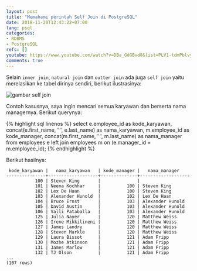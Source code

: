 ```yaml
---
layout: post
title: "Memahami perintah Self Join di PostgreSQL"
date: 2018-11-20T12:43:22+07:00
lang: psql
categories:
- RDBMS
- PostgreSQL
refs: []
youtube: https://www.youtube.com/watch?v=DBa_GdGBvd8&list=PLV1-tdmPblvypZXSk2GC932nludT345xk&index=19
comments: true
---
```


Selain `inner join`, `natural join` dan `outter join` ada juga `self join` yaitu merelasikan ke tabel dirinya sendiri, berikut ilustrasinya:

![gambar self join]({{site.baseurl}}/resources/posts/psql-join/self-join.png)

Contoh kasusnya, saya ingin mencari semua karyawan dan berserta nama managernya. Berikut querynya:

{% highlight sql linenos %}
select 
    e.employee_id as kode_karyawan,
    concat(e.first_name, ' ', e.last_name) as nama_karyawan,
    m.employee_id as kode_manager,
    concat(m.first_name, ' ', m.last_name) as nama_manager
from 
    employees e left join employees m on (e.manager_id = m.employee_id);
{% endhighlight %}

Berikut hasilnya:

```postgresql-console
 kode_karyawan |   nama_karyawan   | kode_manager |   nama_manager   
---------------+-------------------+--------------+-------------------
           100 | Steven King       |              |  
           101 | Neena Kochhar     |          100 | Steven King
           102 | Lex De Haan       |          100 | Steven King
           103 | Alexander Hunold  |          102 | Lex De Haan
           104 | Bruce Ernst       |          103 | Alexander Hunold
           105 | David Austin      |          103 | Alexander Hunold
           106 | Valli Pataballa   |          103 | Alexander Hunold
           125 | Julia Nayer       |          120 | Matthew Weiss
           126 | Irene Mikkilineni |          120 | Matthew Weiss
           127 | James Landry      |          120 | Matthew Weiss
           128 | Steven Markle     |          120 | Matthew Weiss
           129 | Laura Bissot      |          121 | Adam Fripp
           130 | Mozhe Atkinson    |          121 | Adam Fripp
           131 | James Marlow      |          121 | Adam Fripp
           132 | TJ Olson          |          121 | Adam Fripp
...
(107 rows)
```